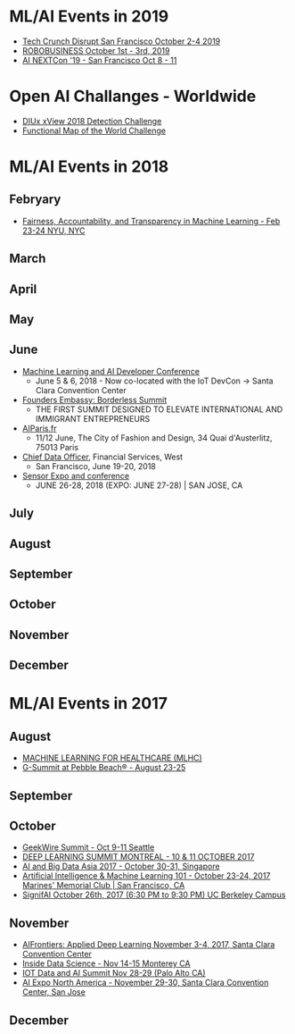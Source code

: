 # ML/AI Events in 2019 #
 - [Tech Crunch Disrupt San Francisco October 2-4 2019](https://techcrunch.com/events/disrupt-sf-2019/)
 - [ROBOBUSINESS October 1st - 3rd, 2019](https://www.robobusiness.com/)
 - [AI NEXTCon '19 - San Francisco Oct 8 - 11](http://aisf19.xnextcon.com/)

# Open AI Challanges - Worldwide #
 - [DIUx xView 2018 Detection Challenge](http://www.xviewdataset.org/)
 - [Functional Map of the World Challenge](https://www.iarpa.gov/challenges/fmow.html)

# ML/AI Events in 2018 #
## Febryary ##
 - [Fairness, Accountability, and Transparency in Machine Learning - Feb 23-24 NYU, NYC](http://www.fatml.org/)
## March ##
## April ##
## May ##
## June ##
 - [Machine Learning and AI Developer Conference](http://mldevcon.com/)
   - June 5 & 6, 2018 - Now co-located with the IoT DevCon -> Santa Clara Convention Center
 - [Founders Embassy: Borderless Summit](https://www.foundersembassy.com/borderless-summit/)
   - THE FIRST SUMMIT DESIGNED TO ELEVATE INTERNATIONAL AND IMMIGRANT ENTREPRENEURS
 - [AIParis.fr](https://aiparis.fr/)
   - 11/12 June,  The City of Fashion and Design, 34 Quai d'Austerlitz, 75013 Paris
 - [Chief Data Officer](https://coriniumintelligence.com/chiefdataofficerfinancialwest/), Financial Services, West
   - San Francisco, June 19-20, 2018
 - [Sensor Expo and conference](https://www.sensorsexpo.com/)
   - JUNE 26-28, 2018 (EXPO: JUNE 27-28) | SAN JOSE, CA
## July ##
## August ##
## September ##
## October ##
## November ##
## December ##


# ML/AI Events in 2017 #

## August ##
 - [MACHINE LEARNING FOR HEALTHCARE (MLHC)](http://mucmd.org/)
 - [G-Summit at Pebble Beach® - August 23-25 ](http://www.thegsummit.org/)

## September ##

## October ##
 - [GeekWire Summit - Oct 9-11 Seattle](https://www.geekwire.com/events/geekwire-summit-2017/)
 - [DEEP LEARNING SUMMIT MONTREAL - 10 & 11 OCTOBER 2017](https://www.re-work.co/events/deep-learning-summit-montreal-canada-track1-2017)
 - [AI and Big Data Asia 2017 - October 30-31, Singapore](http://aiasiashow.com/index.html)
 - [Artificial Intelligence & Machine Learning 101 - October 23-24, 2017 Marines' Memorial Club | San Francisco, CA](https://www.insightxnetwork.com/artificial-intelligence-machine-learning-101.html)
 - [SignifAI October 26th, 2017 (6:30 PM to 9:30 PM) UC Berkeley Campus](https://www.signifai.io/)

## November ##
 - [AIFrontiers: Applied Deep Learning November 3-4, 2017, Santa Clara Convention Center](http://www.aifrontiers.com/)
 - [Inside Data Science - Nov 14-15 Monterey CA](https://www.insidedatascience.com/)
 - [IOT Data and AI Summit Nov 28-29 (Palo Alto CA)](https://tmt.knect365.com/iot-data-analytics/)
 - [AI Expo North America - November 29-30, Santa Clara Convention Center, San Jose](https://www.ai-expo.net/northamerica/)

## December ##

